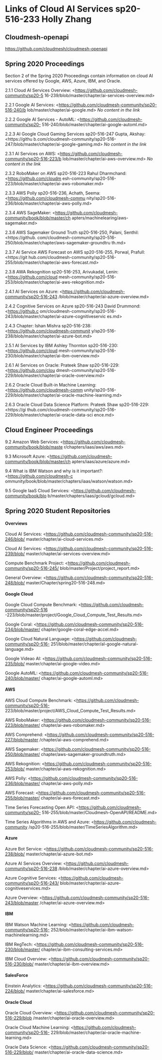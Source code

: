 # Links of Cloud AI Services sp20-516-233 Holly Zhang

## Cloudmesh-openapi

<https://github.com/cloudmesh/cloudmesh-openapi>

## Spring 2020 Proceedings

Section 2 of the Spring 2020 Proceedings contain information on cloud AI 
services offered by Google, AWS, Azure, IBM, and Oracle.

2.1.1 Cloud AI Services Overview: <https://github.com/cloudmesh-community/sp20-5
16-239/blob/master/chapter/ai-services-overview.md>

2.2.1 Google AI Services: <https://github.com/cloudmesh-community/sp20-516-240/b
lob/master/chapter/ai-google.md>
*No content in the link*

2.2.2 Google AI Services - AutoML: <https://github.com/cloudmesh-community/sp20-
516-240/blob/master/chapter/ai-google-automl.md>

2.2.3 AI Google Cloud Gaming Services sp20-516-247 Gupta, Akshay: <https://githu
b.com/cloudmesh-community/sp20-516-247/blob/master/chapter/ai-google-gaming.md> 
*No content in the link*

2.3.1 AI Services on AWS: <https://github.com/cloudmesh-community/sp20-516-223/b
lob/master/chapter/ai-aws-overview.md> *No content in the link*

2.3.2 RoboMaker on AWS sp20-516-223 Rahul Dharmchand: <https://github.com/cloudm
esh-community/sp20-516-223/blob/master/chapter/ai-aws-robomaker.md>

2.3.3 AWS Polly sp20-516-236, Achath, Seema: <https://github.com/cloudmesh-commu
nity/sp20-516-236/blob/master/chapter/ai-aws-polly.md>

2.3.4 AWS SageMaker: <https://github.com/cloudmesh-community/book/blob/master/ch
apters/machinelearing/aws-sagemaker.md>

2.3.6 AWS Sagemaker Ground Truth sp20-516-250, Palani, Senthil: <https://github.
com/cloudmesh-community/sp20-516-250/blob/master/chapter/aws-sagemaker-groundtru
th.md>

2.3.7 AI Service AWS Forecast on AWS sp20-516-255, Porwal, Prafull: <https://git
hub.com/cloudmesh-community/sp20-516-255/blob/master/chapter/ai-aws-forecast.md>

2.3.8 AWA Rekognition sp20-516-253, Arivukadal, Lenin: <https://github.com/cloud
mesh-community/sp20-516-253/blob/master/chapter/ai-aws-rekognition.md>

2.4.1 AI Services on Azure: <https://github.com/cloudmesh-community/sp20-516-243
/blob/master/chapter/ai-azure-overview.md>

2.4.2 Cognitive Services on Azure sp20-516-243 David Drummond: <https://github.c
om/cloudmesh-community/sp20-516-243/blob/master/chapter/ai-azure-cognitiveservic
es.md>

2.4.3 Chapter: Ishan Mishra sp20-516-238: <https://github.com/cloudmesh-communit
y/sp20-516-238/blob/master/chapter/ai-azure-bot.md>

2.5.1 AI Services by IBM Ashley Thornton sp20-516-230: <https://github.com/cloud
mesh-community/sp20-516-230/blob/master/chapter/ai-ibm-overview.md>

2.6.1 AI Services on Oracle: Prateek Shaw sp20-516-229: <https://github.com/clou
dmesh-community/sp20-516-229/blob/master/chapter/ai-oracle-overview.md>

2.6.2 Oracle Cloud Built-in Machine Learning: <https://github.com/cloudmesh-comm
unity/sp20-516-229/blob/master/chapter/ai-oracle-machine-learning.md>

2.6.3 Oracle Cloud Data Science Platform: Prateek Shaw sp20-516-229: <https://gi
thub.com/cloudmesh-community/sp20-516-229/blob/master/chapter/ai-oracle-data-sci
ence.md> 

## Cloud Engineer Proceedings

9.2 Amazon Web Services: <https://github.com/cloudmesh-community/book/blob/maste
r/chapters/iaas/aws/aws.md>

9.3 Microsoft Azure: <https://github.com/cloudmesh-community/book/blob/master/ch
apters/iaas/azure/azure.md>

9.4 What is IBM Watson and why is it important?: <https://github.com/cloudmesh-c
ommunity/book/blob/master/chapters/iaas/watson/watson.md>

9.5 Google IaaS Cloud Services: <https://github.com/cloudmesh-community/book/blo
b/master/chapters/iaas/gcloud/gcloud.md>



## Spring 2020 Student Repositories

#### Overviews

Cloud AI Services: <https://github.com/cloudmesh-community/sp20-516-246/blob/
master/chapter/ai-cloud-services.md>

Cloud AI Services: <https://github.com/cloudmesh-community/sp20-516-239/blob/
master/chapter/ai-services-overview.md>

Compute Benchmark Project: <https://github.com/cloudmesh-community/sp20-516-245/
blob/master/Project/project_report.md>

General Overview: <https://github.com/cloudmesh-community/sp20-516-248/blob/
master/Chapter/spring20-516-248.md>

#### Google Cloud

Google Cloud Compute Benchmark: <https://github.com/cloudmesh-community/sp20-516
-223/blob/master/project/Google_Cloud_Compute_Test_Results.md>

Google Coral: <https://github.com/cloudmesh-community/sp20-516-234/blob/master/
chapter/google-coral-edge-accel.md>

Google Cloud Natural Language: <https://github.com/cloudmesh-community/sp20-516-
251/blob/master/chapter/al-google-natural-language.md>

Google Videao AI: <https://github.com/cloudmesh-community/sp20-516-235/blob/
master/chapter/ai-google-video.md>

Google AutoML: <https://github.com/cloudmesh-community/sp20-516-240/blob/master/
chapter/ai-google-automl.md>

#### AWS

AWS Cloud Compute Benchmark: <https://github.com/cloudmesh-community/sp20-516-
223/blob/master/project/AWS_Cloud_Compute_Test_Results.md>

AWS RoboMaker: <https://github.com/cloudmesh-community/sp20-516-223/blob/master/
chapter/ai-aws-robomaker.md>

AWS Comprehend: <https://github.com/cloudmesh-community/sp20-516-227/blob/master
/chapter/ai-aws-comprehend.md>

AWS Sagemaker: <https://github.com/cloudmesh-community/sp20-516-250/blob/master/
chapter/aws-sagemaker-groundtruth.md>

AWS Rekognition: <https://github.com/cloudmesh-community/sp20-516-253/blob/
master/chapter/ai-aws-rekognition.md>

AWS Polly: <https://github.com/cloudmesh-community/sp20-516-236/blob/master/
chapter/ai-aws-polly.md>

AWS Forecast: <https://github.com/cloudmesh-community/sp20-516-255/blob/master/
chapter/ai-aws-forecast.md>

Time Series Forecasting Open API: <https://github.com/cloudmesh-community/sp20-
516-255/blob/master/Cloudmesh-OpenAPI/README.md>

Time Series Algorithms in AWS and Azure: <https://github.com/cloudmesh-community
/sp20-516-255/blob/master/TimeSeriesAlgorithm.md>

#### Azure

Azure Bot Service: <https://github.com/cloudmesh-community/sp20-516-238/blob/
master/chapter/ai-azure-bot.md>

Azure AI Services Overview: <https://github.com/cloudmesh-community/sp20-516-238
/blob/master/chapter/ai-azure-overview.md>

Azure Cognitive Services: <https://github.com/cloudmesh-community/sp20-516-243/
blob/master/chapter/ai-azure-cognitiveservices.md>

Azure Overview: <https://github.com/cloudmesh-community/sp20-516-243/blob/master
/chapter/ai-azure-overview.md>

#### IBM 

IBM Watson Machine Learning: <https://github.com/cloudmesh-community/sp20-516-
252/blob/master/chapter/ai-ibm-watson-machinelearning.md>

IBM RegTech: <https://github.com/cloudmesh-community/sp20-516-230/blob/master/
chapter/ai-ibm-consulting-services.md>

IBM Cloud Overview: <https://github.com/cloudmesh-community/sp20-516-230/blob/
master/chapter/ai-ibm-overview.md>

#### SalesForce

Einstein Analytics: <https://github.com/cloudmesh-community/sp20-516-224/blob/
master/chapter/ai-salesforce.md>

#### Oracle Cloud

Oracle Cloud Overview: <https://github.com/cloudmesh-community/sp20-516-229/blob
/master/chapter/ai-oracle-overview.md>

Oracle Cloud Machine Learning: <https://github.com/cloudmesh-community/sp20-516-
229/blob/master/chapter/ai-oracle-machine-learning.md>

Oracle Data Science: <https://github.com/cloudmesh-community/sp20-516-229/blob/
master/chapter/ai-oracle-data-science.md>